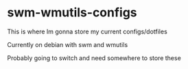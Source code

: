 # swm-wmutils-configs
This is where Im gonna store my current configs/dotfiles

Currently on debian 
with swm and wmutils

Probably going to switch and need somewhere to store these
